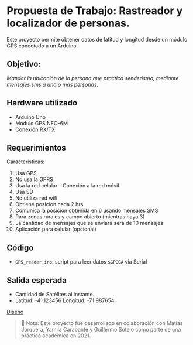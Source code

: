 
# Propuesta de Trabajo: Rastreador y localizador de personas.

Este proyecto permite obtener datos de latitud y longitud desde un módulo GPS conectado a un Arduino.

## Objetivo:
*Mandar la ubicación de la persona que practica senderismo, mediante mensajes sms a una o más personas.*

## Hardware utilizado

- Arduino Uno
- Módulo GPS NEO-6M
- Conexión RX/TX

## Requerimientos
Características:
1. Usa GPS
2. No usa la GPRS 
3. Usa la red celular - Conexión a la red móvil
4. Usa SD
5. No utiliza red wifi
6. Obtiene posicion cada 2 hrs 
7. Comunica la posicion obtenida en 6 usando mensajes SMS
8. Para zonas rurales y campo abierto (mientras haya 3)
9. La cantidad de mensajes que se enviará será de 10 mensajes
10. Aplicación para celular (opcional)

## Código

- `GPS_reader.ino`: script para leer datos `$GPGGA` vía Serial

## Salida esperada
- Cantidad de Satélites al instante.
- Latitud: -41.123456 Longitud: -71.987654

[Diseño](https://drive.google.com/file/d/1MvYVMCX9AJ9mTIO3pQfe5HQFLFGDXnZP/view?usp=sharing)


> 📢 Nota: Este proyecto fue desarrollado en colaboración con Matías Jorquera, Yamila Carabante y Guillermo Sotelo como parte de una práctica académica en 2021.

